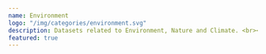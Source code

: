 ```yaml
---
name: Environment
logo: "/img/categories/environment.svg"
description: Datasets related to Environment, Nature and Climate. <br><br> Datasets are ordered by the last modified date.
featured: true
---
```

